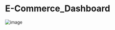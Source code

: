 # E-Commerce_Dashboard
![image](https://github.com/user-attachments/assets/ad63a891-62ed-4ea1-bcae-29fa6885a82b)
